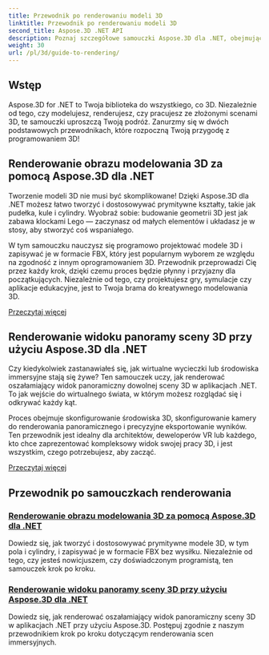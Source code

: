 ```yaml
---
title: Przewodnik po renderowaniu modeli 3D
linktitle: Przewodnik po renderowaniu modeli 3D
second_title: Aspose.3D .NET API
description: Poznaj szczegółowe samouczki Aspose.3D dla .NET, obejmujące modelowanie 3D, renderowanie i manipulację sceną. Uproszczone przewodniki dla programistów na każdym poziomie.
weight: 30
url: /pl/3d/guide-to-rendering/
---
```

## Wstęp

Aspose.3D for .NET to Twoja biblioteka do wszystkiego, co 3D. Niezależnie od tego, czy modelujesz, renderujesz, czy pracujesz ze złożonymi scenami 3D, te samouczki uproszczą Twoją podróż. Zanurzmy się w dwóch podstawowych przewodnikach, które rozpoczną Twoją przygodę z programowaniem 3D!  

## Renderowanie obrazu modelowania 3D za pomocą Aspose.3D dla .NET  

Tworzenie modeli 3D nie musi być skomplikowane! Dzięki Aspose.3D dla .NET możesz łatwo tworzyć i dostosowywać prymitywne kształty, takie jak pudełka, kule i cylindry. Wyobraź sobie: budowanie geometrii 3D jest jak zabawa klockami Lego — zaczynasz od małych elementów i układasz je w stosy, aby stworzyć coś wspaniałego.  

W tym samouczku nauczysz się programowo projektować modele 3D i zapisywać je w formacie FBX, który jest popularnym wyborem ze względu na zgodność z innym oprogramowaniem 3D. Przewodnik przeprowadzi Cię przez każdy krok, dzięki czemu proces będzie płynny i przyjazny dla początkujących. Niezależnie od tego, czy projektujesz gry, symulacje czy aplikacje edukacyjne, jest to Twoja brama do kreatywnego modelowania 3D.  

[Przeczytaj więcej](./render-3d-modeling-image/)  

## Renderowanie widoku panoramy sceny 3D przy użyciu Aspose.3D dla .NET  

Czy kiedykolwiek zastanawiałeś się, jak wirtualne wycieczki lub środowiska immersyjne stają się żywe? Ten samouczek uczy, jak renderować oszałamiający widok panoramiczny dowolnej sceny 3D w aplikacjach .NET. To jak wejście do wirtualnego świata, w którym możesz rozglądać się i odkrywać każdy kąt.  

Proces obejmuje skonfigurowanie środowiska 3D, skonfigurowanie kamery do renderowania panoramicznego i precyzyjne eksportowanie wyników. Ten przewodnik jest idealny dla architektów, deweloperów VR lub każdego, kto chce zaprezentować kompleksowy widok swojej pracy 3D, i jest wszystkim, czego potrzebujesz, aby zacząć.  

[Przeczytaj więcej](./render-panorama-view-3d-scene/)  

## Przewodnik po samouczkach renderowania
### [Renderowanie obrazu modelowania 3D za pomocą Aspose.3D dla .NET](./render-3d-modeling-image/)
Dowiedz się, jak tworzyć i dostosowywać prymitywne modele 3D, w tym pola i cylindry, i zapisywać je w formacie FBX bez wysiłku. Niezależnie od tego, czy jesteś nowicjuszem, czy doświadczonym programistą, ten samouczek krok po kroku.
### [Renderowanie widoku panoramy sceny 3D przy użyciu Aspose.3D dla .NET](./render-panorama-view-3d-scene/)
Dowiedz się, jak renderować oszałamiający widok panoramiczny sceny 3D w aplikacjach .NET przy użyciu Aspose.3D. Postępuj zgodnie z naszym przewodnikiem krok po kroku dotyczącym renderowania scen immersyjnych.